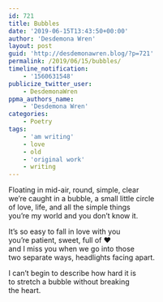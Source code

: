 ```yaml
---
id: 721
title: Bubbles
date: '2019-06-15T13:43:50+00:00'
author: 'Desdemona Wren'
layout: post
guid: 'http://desdemonawren.blog/?p=721'
permalink: /2019/06/15/bubbles/
timeline_notification:
    - '1560631548'
publicize_twitter_user:
    - DesdemonaWren
ppma_authors_name:
    - 'Desdemona Wren'
categories:
    - Poetry
tags:
    - 'am writing'
    - love
    - old
    - 'original work'
    - writing
---
```


Floating in mid-air, round, simple, clear  
we’re caught in a bubble, a small little circle  
of love, life, and all the simple things  
you’re my world and you don’t know it.

It’s so easy to fall in love with you  
you’re patient, sweet, full of :heart:  
and I miss you when we go into those  
two separate ways, headlights facing apart.

I can’t begin to describe how hard it is  
to stretch a bubble without breaking   
the heart.